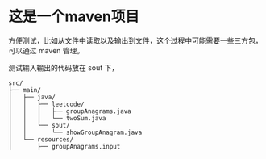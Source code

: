 # 这是一个maven项目

方便测试，比如从文件中读取以及输出到文件，这个过程中可能需要一些三方包，可以通过 maven 管理。

测试输入输出的代码放在 sout 下，
```
src/   
├── main/   
│   ├── java/ 
│   │   ├── leetcode/   
│   │   │   ├── groupAnagrams.java   
│   │   │   └── twoSum.java   
│   │   └── sout/   
│   │       └── showGroupAnagram.java   
│   └── resources/   
│       ├── groupAnagrams.input   

```